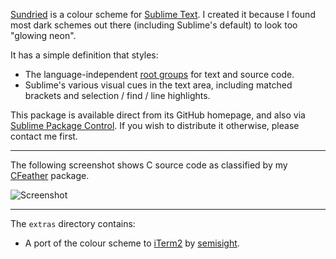 [Sundried][homepage] is a colour scheme for [Sublime Text][st]. I created it because I found most dark schemes out there (including Sublime's default) to look too "glowing neon".

It has a simple definition that styles:

* The language-independent [root groups][tmlang] for text and source code.
* Sublime's various visual cues in the text area, including matched brackets and selection / find / line highlights.

This package is available direct from its GitHub homepage, and also via [Sublime Package Control][spc]. If you wish to distribute it otherwise, please contact me first.

---

The following screenshot shows C source code as classified by my [CFeather][cf] package.

![Screenshot](https://github.com/frou/Sundried/raw/master/screenshot.png)

---

The `extras` directory contains:

* A port of the colour scheme to [iTerm2][it] by [semisight][itauth].

[homepage]: https://github.com/frou/Sundried
[st]: http://www.sublimetext.com/
[tmlang]: http://manual.macromates.com/en/language_grammars#naming_conventions
[spc]: http://wbond.net/sublime_packages/package_control
[cf]: https://github.com/frou/CFeather
[it]: http://www.iterm2.com
[itauth]: http://github.com/semisight
